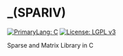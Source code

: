 # _(SPARIV)

[![PrimaryLang: C](https://img.shields.io/badge/C-11-yellowgreen)](https://en.wikipedia.org/wiki/C11_(C_standard_revision))
[![License: LGPL v3](https://img.shields.io/badge/License-LGPL%20v3-blue.svg)](https://www.gnu.org/licenses/lgpl-3.0)

Sparse and Matrix Library in C 
